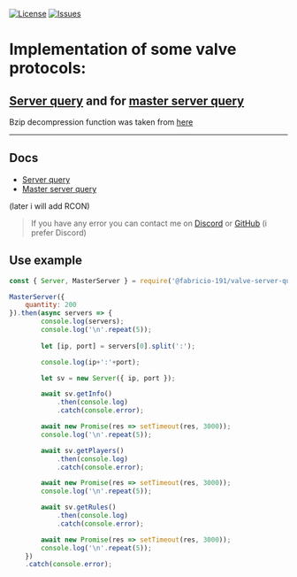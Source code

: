 [![License](https://img.shields.io/github/license/Fabricio-191/valve-server-query?color=white&style=for-the-badge)](https://github.com/Fabricio-191/valve-server-query/blob/master/LICENSE)
[![Issues](https://img.shields.io/github/issues/Fabricio-191/valve-server-query?style=for-the-badge)](https://github.com/Fabricio-191/valve-server-query/issues)


# Implementation of some valve protocols:
## [Server query](https://developer.valvesoftware.com/wiki/Server_queries) and for [master server query](https://developer.valvesoftware.com/wiki/Master_Server_Query_Protocol)


Bzip decompression function was taken from [here](https://www.npmjs.com/package/bz2)

___

## Docs

* [Server query](https://github.com/Fabricio-191/valve-server-query/blob/master/docs/Server.md)
* [Master server query](https://github.com/Fabricio-191/valve-server-query/blob/master/docs/MasterServer.md)  
  
(later i will add RCON)

> If you have any error you can contact me on [Discord](https://discord.gg/zrESMn6) or [GitHub](https://github.com/Fabricio-191/valve-server-query/issues) (i prefer Discord)

## Use example

```js
const { Server, MasterServer } = require('@fabricio-191/valve-server-query');

MasterServer({
    quantity: 200
}).then(async servers => {
		console.log(servers);
		console.log('\n'.repeat(5));
		
		let [ip, port] = servers[0].split(':');

		console.log(ip+':'+port);

		let sv = new Server({ ip, port });

		await sv.getInfo()
			.then(console.log)
			.catch(console.error);

		await new Promise(res => setTimeout(res, 3000));
		console.log('\n'.repeat(5));

		await sv.getPlayers()
			.then(console.log)
			.catch(console.error);

		await new Promise(res => setTimeout(res, 3000));
		console.log('\n'.repeat(5));

		await sv.getRules()
			.then(console.log)
			.catch(console.error);

		await new Promise(res => setTimeout(res, 3000));
		console.log('\n'.repeat(5));
	})
	.catch(console.error);
```